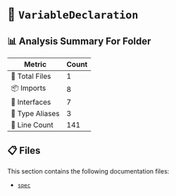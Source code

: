 # 📁 `VariableDeclaration`

## 📊 Analysis Summary For Folder

| Metric | Count |
|--------|-------|
| 📁 Total Files | 1 |
| 📦 Imports | 8 |
| 📐 Interfaces | 7 |
| 📑 Type Aliases | 3 |
| 🔢 Line Count | 141 |


## 📋 Files

This section contains the following documentation files:

- [`spec`](./spec.md)